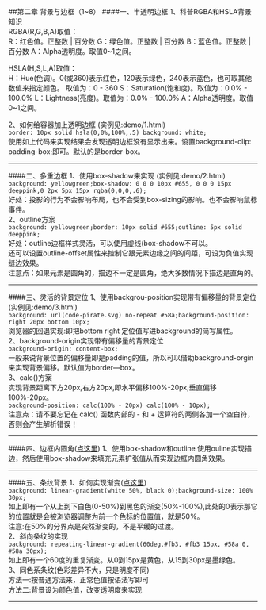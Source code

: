 ##第二章 背景与边框（1~8）
####一、半透明边框
1、科普RGBA和HSLA背景知识  
RGBA(R,G,B,A)取值：  
R：红色值。正整数 | 百分数
G：绿色值。正整数 | 百分数
B：蓝色值。正整数 | 百分数
A：Alpha透明度。取值0~1之间。

HSLA(H,S,L,A)取值：  
H：Hue(色调)。0(或360)表示红色，120表示绿色，240表示蓝色，也可取其他数值来指定颜色。
取值为：0 - 360
S：Saturation(饱和度)。取值为：0.0% - 100.0%
L：Lightness(亮度)。取值为：0.0% - 100.0%
A：Alpha透明度。取值0~1之间。    

2、如何给容器加上透明边框 (实例见:demo/1.html)  
`border: 10px solid hsla(0,0%,100%,.5) background: white;`   
使用如上代码来实现结果会发现透明边框没有显示出来。设置background-clip: padding-box;即可。默认的是border-box。
***
####二、多重边框
1、使用box-shadow来实现 (实例见:demo/2.html)      
`background: yellowgreen;box-shadow: 0 0 0 10px #655, 0 0 0 15px deeppink,0 2px 5px 15px rgba(0,0,0,.6);`  
好处：投影的行为不会影响布局，也不会受到box-sizing的影响。也不会影响鼠标事件。  
2、outline方案  
`background: yellowgreen;border: 10px solid #655;outline: 5px solid deeppink;`  
好处：outline边框样式灵活，可以使用虚线(box-shadow不可以。  
还可以设置outline-offset属性来控制它跟元素边缘之间的间距，可设为负值实现缝边效果。  
注意点：如果元素是圆角的，描边不一定是圆角，绝大多数情况下描边是直角的。
***
####三、灵活的背景定位
1、使用backgrou-position实现带有偏移量的背景定位(实例见:demo/3.html)         
`background: url(code-pirate.svg) no-repeat #58a;background-position: right 20px bottom 10px;`  
浏览器的回退实现:即把bottom right 定位值写进background的简写属性。  
2、background-origin实现带有偏移量的背景定位   
`background-origin: content-box;`  
一般来说背景位置的偏移量即是padding的值，所以可以借助background-orgin来实现背景偏移。默认值为border—box。  
3、calc()方案    
实现背景距离下方20px,右方20px,即水平偏移100%-20px,垂直偏移100%-20px。  
`background-position: calc(100% - 20px) calc(100% - 10px);`  
注意点：请不要忘记在 calc() 函数内部的 - 和 + 运算符的两侧各加一个空白符，否则会产生解析错误！
***
####四、边框内圆角([点这里](http://runjs.cn/code/6sw4mcef))
1、使用box-shadow和outline
使用ouline实现描边，然后使用box-shadow来填充元素扩张值从而实现边框内圆角效果。
***
####五、条纹背景
1、如何实现渐变([点这里](http://runjs.cn/code/at8ng7eu))    
`background: linear-gradient(white 50%, black 0);background-size: 100% 30px;`     
如上即有一个从上到下白色(0-50%)到黑色的渐变(50%-100%),此处的0表示那它的位置就是会被浏览器调整为前一个色标的位置值，就是50%。    
注意:在50%的分界点是突然渐变的，不是平缓的过渡。  
2、斜向条纹的实现   
`background: repeating-linear-gradient(60deg,#fb3, #fb3 15px, #58a 0, #58a 30px);`    
如上即有一个60度的重复渐变。从0到15px是黄色，从15到30px是墨绿色。   
3、同色系条纹(色彩差异不大，只是明度不同)   
方法一:按普通方法来，正常色值按语法写即可   
方法二:背景设为颜色值，改变透明度来实现   
***





